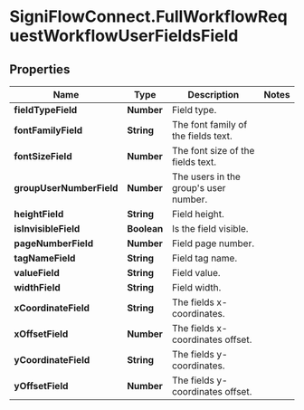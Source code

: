# SigniFlowConnect.FullWorkflowRequestWorkflowUserFieldsField

## Properties

Name | Type | Description | Notes
------------ | ------------- | ------------- | -------------
**fieldTypeField** | **Number** | Field type. | 
**fontFamilyField** | **String** | The font family of the fields text. | 
**fontSizeField** | **Number** | The font size of the fields text. | 
**groupUserNumberField** | **Number** | The users in the group&#39;s user number. | 
**heightField** | **String** | Field height. | 
**isInvisibleField** | **Boolean** | Is the field visible. | 
**pageNumberField** | **Number** | Field page number. | 
**tagNameField** | **String** | Field tag name. | 
**valueField** | **String** | Field value. | 
**widthField** | **String** | Field width. | 
**xCoordinateField** | **String** | The fields x-coordinates. | 
**xOffsetField** | **Number** | The fields x-coordinates offset. | 
**yCoordinateField** | **String** | The fields y-coordinates. | 
**yOffsetField** | **Number** | The fields y-coordinates offset. | 


